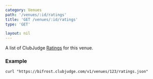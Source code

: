 ```yaml
---
category: Venues
path: '/venues/:id/ratings'
title: 'GET /venues/:id/ratings'
type: 'GET'

layout: nil
---
```


A list of ClubJudge [Ratings](#/rating-model) for this venue.

### Example

```
curl "https://bifrost.clubjudge.com/v1/venues/123/ratings.json"
```


